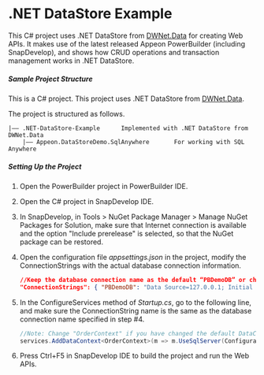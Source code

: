﻿# <b>.NET DataStore Example</b>

This C# project uses .NET DataStore from [DWNet.Data](<https://www.nuget.org/packages?q=dwnet>) for creating Web APIs.  It makes use of the latest released Appeon PowerBuilder (including SnapDevelop), and shows how CRUD operations and transaction management works in .NET DataStore.

##### Sample Project Structure

This is a C# project. This project uses .NET DataStore from [DWNet.Data](<https://www.nuget.org/packages?q=dwnet>). 

The project is structured as follows.

```
|—— .NET-DataStore-Example		Implemented with .NET DataStore from DWNet.Data
    |—— Appeon.DataStoreDemo.SqlAnywhere       For working with SQL Anywhere
```

##### Setting Up the Project

1. Open the PowerBuilder project in PowerBuilder IDE.

2. Open the C# project in SnapDevelop IDE. 

3. In SnapDevelop, in Tools > NuGet Package Manager > Manage NuGet Packages for Solution, make sure that Internet connection is available and the option "Include prerelease" is selected, so that the NuGet package can be restored.

4. Open the configuration file *appsettings.json* in the project, modify the ConnectionStrings with the actual database connection information. 

   ```json
   //Keep the database connection name as the default “PBDemoDB” or change it to a name you prefer to use, and change the Data Source, User ID, Password and Initial Catalog according to the actual settings
   "ConnectionStrings": { "PBDemoDB": "Data Source=127.0.0.1; Initial Catalog=PB Demo DB V2021; Integrated Security=False; User ID=sa; Password=123456; Pooling=True; Min Pool Size=0; Max Pool Size=100; ApplicationIntent=ReadWrite" } 
   ```

5. In the ConfigureServices method of *Startup.cs*, go to the following line, and make sure the ConnectionString name is the same as the database connection name specified in step #4.

   ```C#
   //Note: Change "OrderContext" if you have changed the default DataContext file name; change the "PBDemoDB" if you have changed the database connection name in appsettings.json 
   services.AddDataContext<OrderContext>(m => m.UseSqlServer(Configuration["ConnectionStrings:PBDemoDB"])); 
   ```

6. Press Ctrl+F5 in SnapDevelop IDE to build the project and run the Web APIs. 
